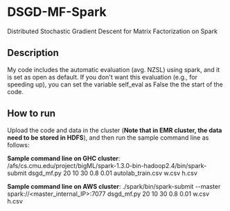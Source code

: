 # DSGD-MF-Spark
Distributed Stochastic Gradient Descent for Matrix Factorization on Spark


## Description
My code includes the automatic evaluation (avg. NZSL) using spark, and it is set as open as default. If you don't want this evaluation (e.g., for speeding up), you can set the variable self_eval as False the the start of the code.

## How to run
Upload the code and data in the cluster (**Note that in EMR cluster, the data need to be stored in HDFS**), and then run the sample command line as follows:

**Sample command line on GHC cluster**:
/afs/cs.cmu.edu/project/bigML/spark-1.3.0-bin-hadoop2.4/bin/spark-submit dsgd_mf.py 20 10 30 0.8 0.01 autolab_train.csv w.csv h.csv


**Sample command line on AWS cluster**:
./spark/bin/spark-submit --master spark://<master_internal_IP>:7077 dsgd_mf.py 20 10 30 0.8 0.01 <HDFS File Path> w.csv h.csv